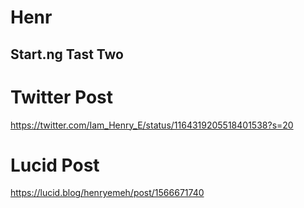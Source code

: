 # Henr

## Start.ng Tast Two

# Twitter Post

https://twitter.com/Iam_Henry_E/status/1164319205518401538?s=20

# Lucid Post

https://lucid.blog/henryemeh/post/1566671740

